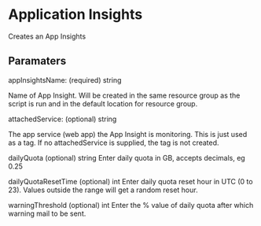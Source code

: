 # Application Insights

Creates an App Insights

## Paramaters

appInsightsName: (required) string

Name of App Insight. Will be created in the same resource group as the script is run and in the default location for resource group.

attachedService: (optional) string

The app service (web app) the App Insight is monitoring.
This is just used as a tag.
If no attachedService is supplied, the tag is not created.

dailyQuota (optional) string
Enter daily quota in GB, accepts decimals, eg 0.25

dailyQuotaResetTime (optional) int
Enter daily quota reset hour in UTC (0 to 23). Values outside the range will get a random reset hour.

warningThreshold (optional) int
Enter the % value of daily quota after which warning mail to be sent.
